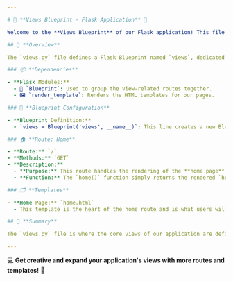 ```yaml
---

# 🎨 **Views Blueprint - Flask Application** 🎨

Welcome to the **Views Blueprint** of our Flask application! This file is responsible for rendering the core pages of our app, starting with the **home page**. Here's a quick overview of what happens in this simple yet powerful part of our application:

## 🌟 **Overview**

The `views.py` file defines a Flask Blueprint named `views`, dedicated to handling the main routes that render HTML templates. This is where we set up the **home page** of our application, offering users a welcoming landing point.

### 📦 **Dependencies**

- **Flask Modules:**
  - 🧩 `Blueprint`: Used to group the view-related routes together.
  - 🖼️ `render_template`: Renders the HTML templates for our pages.

### 🎨 **Blueprint Configuration**

- **Blueprint Definition:**
  - `views = Blueprint('views', __name__)`: This line creates a new Blueprint named `views` for organizing the routes that render our application's views.

### 🏠 **Route: Home**

- **Route:** `/`
- **Methods:** `GET`
- **Description:**
  - **Purpose:** This route handles the rendering of the **home page**.
  - **Function:** The `home()` function simply returns the rendered `home.html` template, providing users with the main entry point to our application.

### 🗂️ **Templates**

- **Home Page:** `home.html`
  - This template is the heart of the home route and is what users will see when they visit the base URL of our application.

## 🎯 **Summary**

The `views.py` file is where the core views of our application are defined. By using Flask's Blueprint, we keep these routes **organized** and **modular**, ensuring that the main pages of our application are easily maintained and extended.

---
```


💻 **Get creative and expand your application's views with more routes and templates!** 🌟
